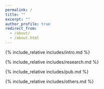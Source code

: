 ```yaml
---
permalink: /
title: ""
excerpt: ""
author_profile: true
redirect_from: 
  - /about/
  - /about.html
---
```


<span class='anchor' id='about-me'></span>
{% include_relative includes/intro.md %}

{% include_relative includes/research.md %}

{% include_relative includes/pub.md %}

<!-- {% include_relative includes/honers.md %} -->

{% include_relative includes/others.md %}